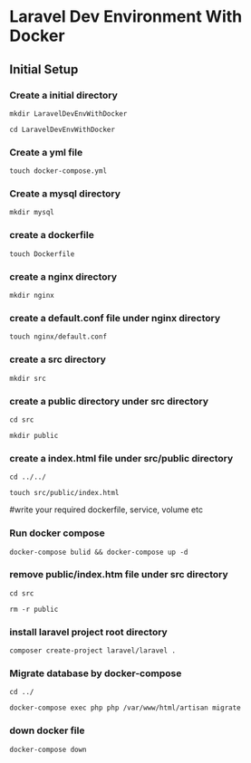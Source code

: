 # Laravel Dev Environment With Docker

## Initial Setup

### Create a initial directory

```
mkdir LaravelDevEnvWithDocker
```

```
cd LaravelDevEnvWithDocker
```
### Create a yml file

```
touch docker-compose.yml
```

### Create a mysql directory

```
mkdir mysql
```

### create a dockerfile

```
touch Dockerfile
```

### create a nginx directory

```
mkdir nginx
```

### create a default.conf file under nginx directory

```
touch nginx/default.conf
```

### create a src directory

```
mkdir src
```

### create a public directory under src directory

```
cd src
```

```
mkdir public
```
### create a index.html file under src/public directory

```
cd ../../
```

```
touch src/public/index.html
```

#write your required dockerfile, service, volume etc

### Run docker compose

```
docker-compose bulid && docker-compose up -d
```
### remove public/index.htm file under src directory

```
cd src
```

```
rm -r public
```

### install laravel project root directory

```
composer create-project laravel/laravel .
```

### Migrate database by docker-compose
 
 ```
 cd ../
 ```

 ```
 docker-compose exec php php /var/www/html/artisan migrate
 ```

 ### down docker file

 ```
 docker-compose down
 ```
